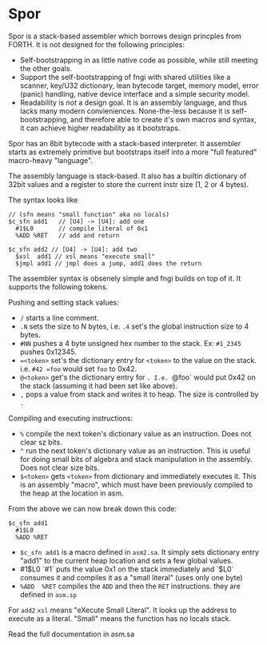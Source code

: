 # Spor

Spor is a stack-based assembler which borrows design princples from FORTH. It
is not designed for the following principles:
- Self-bootstrapping in as little native code as possible, while still meeting
  the other goals.
- Support the self-bootstrapping of fngi with shared utilities like a scanner,
  key/U32 dictionary, lean bytecode target, memory model, error (panic)
  handling, native device interface and a simple security model.
- Readability is _not_ a design goal. It is an assembly language, and thus lacks
  many modern convieniences. None-the-less because it is self-bootstrapping,
  and therefore able to create it's own macros and syntax, it can achieve higher
  readability as it bootstraps.

Spor has an 8bit bytecode with a stack-based interpreter. It assembler starts as
extremely primitive but bootstraps itself into a more "full featured"
macro-heavy "language".

The assembly language is stack-based. It also has a builtin dictionary of 32bit
values and a register to store the current instr size (1, 2 or 4 bytes).

The syntax looks like

```
// (sfn means "small function" aka no locals)
$c_sfn add1   // [U4] -> [U4]: add one
  #1$L0       // compile literal of 0x1
  %ADD %RET   // add and return

$c_sfn add2 // [U4] -> [U4]: add two
  $xsl  add1 // xsl means "execute small"
  $jmpl add1 // jmpl does a jump, add1 does the return
```

The assembler syntax is obsenely simple and fngi builds on top of it. It
supports the following tokens.

Pushing and setting stack values:
- `/` starts a line comment.
- `.N` sets the size to N bytes, i.e. `.4` set's the global instruction size to
  4 bytes.
- `#NN` pushes a 4 byte unsigned hex number to the stack. Ex: `#1_2345` pushes 0x12345.
- `=<token>` set's the dictionary entry for `<token>` to the value on the stack.
  i.e. `#42 =foo` would set `foo` to 0x42.
- `@<token>` get's the dictionary entry for <token>`. I.e. `@foo` would put 0x42
  on the stack (assuming it had been set like above).
- `,` pops a value from stack and writes it to heap. The size is controlled by `.`

Compiling and executing instructions:
- `%` compile the next token's dictionary value as an instruction. Does not
  clear sz bits.
- `^` run the next token's dictionary value as an instruction. This is useful
  for doing small bits of algebra and stack manipulation in the assembly. Does
  not clear size bits.
- `$<token>` gets `<token>` from dictionary and immediately executes it.
  This is an assembly "macro", which must have been previously compiled to the
  heap at the location in asm.

From the above we can now break down this code:
```
$c_sfn add1
  #1$L0
  %ADD %RET
```

- `$c_sfn add1` is a macro defined in `asm2.sa`. It simply sets dictionary entry
  "add1" to the current heap location and sets a few global values.
- #1$L0 `#1` puts the value 0x1 on the stack immediately and `$L0` consumes it
  and compiles it as a "small literal" (uses only one byte)
- `%ADD  %RET` compiles the `ADD` and then the `RET` instructions. they are defined in `asm.sp`

For `add2` `xsl` means "eXecute Small Literal". It looks up the address to
execute as a literal. "Small" means the function has no locals stack.

Read the full documentation in asm.sa
